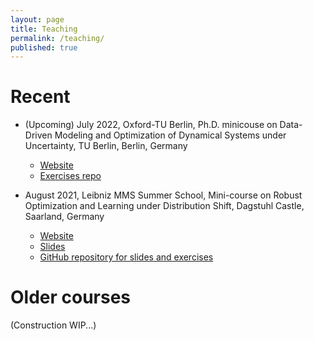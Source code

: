 ```yaml
---
layout: page
title: Teaching
permalink: /teaching/
published: true
---
```

# Recent
- (Upcoming) July 2022, Oxford-TU Berlin, Ph.D. minicouse on Data-Driven Modeling and Optimization of Dynamical Systems under Uncertainty, TU Berlin, Berlin, Germany
  - [Website](https://www3.math.tu-berlin.de/stoch/IRTG/mini-course-2022-machine-learning/)
  - [Exercises repo](https://github.com/jj-zhu/berlin-oxford-minicourse-opt-ml-2022)

- August 2021, Leibniz MMS Summer School, Mini-course on Robust Optimization and Learning under Distribution Shift, Dagstuhl Castle, Saarland, Germany
  - [Website](https://www.wias-berlin.de/research/Leibniz-MMS/SummerSchool21/)
  - [Slides](https://github.com/jj-zhu/leibniz-ss-2021/blob/30d5fb1e69bf51fc4d59e23aefff5815981e7494/slides-leibniz-mms-ss-dagstuhl-2021.pdf)
  - [GitHub repository for slides and exercises](https://github.com/jj-zhu/leibniz-ss-2021)



# Older courses

(Construction WIP...)

